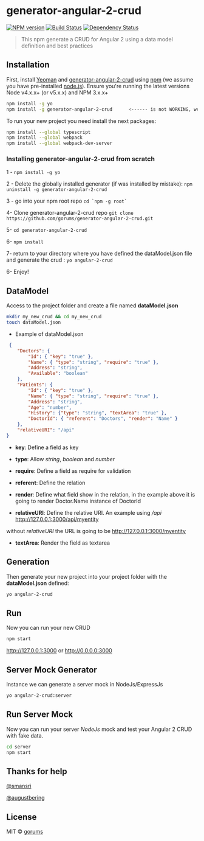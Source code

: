 # generator-angular-2-crud 
[![NPM version][npm-image]][npm-url] [![Build Status][travis-image]][travis-url] [![Dependency Status][daviddm-image]][daviddm-url]
> This npm generate a CRUD for Angular 2 using a data model definition and best practices

## Installation

First, install [Yeoman](http://yeoman.io) and [generator-angular-2-crud][npm-url] using [npm](https://www.npmjs.com/) (we assume you have pre-installed [node.js](https://nodejs.org/)). Ensure you're running the latest versions Node v4.x.x+ (or v5.x.x) and NPM 3.x.x+

```bash
npm install -g yo
npm install -g generator-angular-2-crud      <------ is not WORKING, we have a open issues on 'yo' repository
```

To run your new project you need install the next packages:

```bash
npm install --global typescript
npm install --global webpack
npm install --global webpack-dev-server
```

### Installing generator-angular-2-crud from scratch

 1 - ``npm install -g yo``
 
 2 - Delete the globally installed generator (if was installed by mistake): ``npm uninstall -g generator-angular-2-crud``
 
 3 - go into your npm root repo  ``cd `npm -g root` ``
 
 4- Clone generator-angular-2-crud repo ``git clone https://github.com/gorums/generator-angular-2-crud.git``
 
 5- ``cd generator-angular-2-crud``
 
 6- ``npm install``
 
 7- return to your directory where you have defined the dataModel.json file and generate the crud : ``yo angular-2-crud``

6- Enjoy!
 
## DataModel

Access to the project folder and create a file named **dataModel.json**

```bash
mkdir my_new_crud && cd my_new_crud
touch dataModel.json
```

 * Example of dataModel.json

```json
 {
    "Doctors": {
        "Id": { "key": "true" },
        "Name": { "type": "string", "require": "true" },
        "Address": "string",
        "Available": "boolean"        
    },
    "Patients": {
        "Id": { "key": "true" },
        "Name": { "type": "string", "require": "true" },
        "Address": "string",
        "Age": "number",
        "History": {"type": "string", "textArea": "true" },
        "DoctorId": { "referent": "Doctors", "render": "Name" }
    },
    "relativeURI": "/api"
}
 ```
 * **key**: Define a field as key
 
 * **type**: Allow *string*, *boolean* and *number*
 
 * **require**: Define a field as require for validation
 
 * **referent**: Define the relation
 
 * **render**: Define what field show in the relation, in the example above it is going to render Doctor.Name instance of DoctorId
 
 * **relativeURI**: Define the relative URI. An example using */api* http://127.0.0.1:3000/api/myentity 
 
 without *relativeURI* the URL is going to be http://127.0.0.1:3000/myentity
 
 * **textArea**: Render the field as textarea

## Generation

Then generate your new project into your project folder with the **dataModel.json** defined:

```bash
yo angular-2-crud
```

## Run

Now you can run your new CRUD

```bash
npm start
```

http://127.0.0.1:3000 or http://0.0.0.0:3000

## Server Mock Generator

Instance we can generate a server mock in NodeJs/ExpressJs

```bash
yo angular-2-crud:server
```

## Run Server Mock

Now you can run your server *NodeJs* mock and test your Angular 2 CRUD with fake data.

```bash
cd server
npm start
```
## Thanks for help

[@smansri](https://github.com/smansri)

[@augustbering](https://github.com/augustbering)

## License

MIT © [gorums]()


[npm-image]: https://badge.fury.io/js/generator-angular-2-crud.svg
[npm-url]: https://npmjs.org/package/generator-angular-2-crud
[travis-image]: https://travis-ci.org/gorums/generator-angular-2-crud.svg?branch=master
[travis-url]: https://travis-ci.org/gorums/generator-angular-2-crud
[daviddm-image]: https://david-dm.org/gorums/generator-angular-2-crud.svg?theme=shields.io
[daviddm-url]: https://david-dm.org/gorums/generator-angular-2-crud

